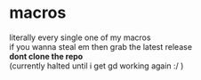 # macros
literally every single one of my macros  
if you wanna steal em then grab the latest release  
**dont clone the repo**  
(currently halted until i get gd working again :/ )
